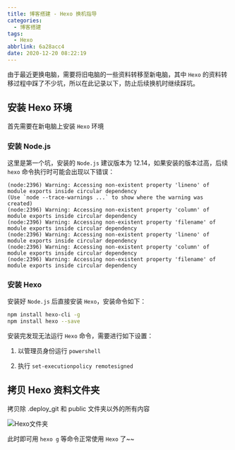 ```yaml
---
title: 博客搭建 - Hexo 换机指导
categories:
  - 博客搭建
tags:
  - Hexo
abbrlink: 6a28acc4
date: 2020-12-20 08:22:19
---
```

由于最近更换电脑，需要将旧电脑的一些资料转移至新电脑，其中 `Hexo` 的资料转移过程中踩了不少坑，所以在此记录以下，防止后续换机时继续踩坑。

<!-- more -->

## 安装 Hexo 环境

首先需要在新电脑上安装 `Hexo` 环境

### 安装 Node.js

这里是第一个坑，安装的 `Node.js` 建议版本为 12.14，如果安装的版本过高，后续 `hexo` 命令执行时可能会出现以下错误：

``` node
(node:2396) Warning: Accessing non-existent property 'lineno' of module exports inside circular dependency
(Use `node --trace-warnings ...` to show where the warning was created)
(node:2396) Warning: Accessing non-existent property 'column' of module exports inside circular dependency
(node:2396) Warning: Accessing non-existent property 'filename' of module exports inside circular dependency
(node:2396) Warning: Accessing non-existent property 'lineno' of module exports inside circular dependency
(node:2396) Warning: Accessing non-existent property 'column' of module exports inside circular dependency
(node:2396) Warning: Accessing non-existent property 'filename' of module exports inside circular dependency
```

### 安装 Hexo

安装好 `Node.js` 后直接安装 `Hexo`，安装命令如下：

``` bash
npm install hexo-cli -g
npm install hexo --save
```

安装完发现无法运行 `Hexo` 命令，需要进行如下设置：

1. 以管理员身份运行 `powershell`

2. 执行 `set-executionpolicy remotesigned`

## 拷贝 Hexo 资料文件夹

拷贝除 .deploy_git 和 public 文件夹以外的所有内容

![Hexo文件夹](https://gitee.com/hezhaojiang/MyPics/raw/master/img/20201220200545.png)

此时即可用 `hexo g` 等命令正常使用 `Hexo` 了~~
